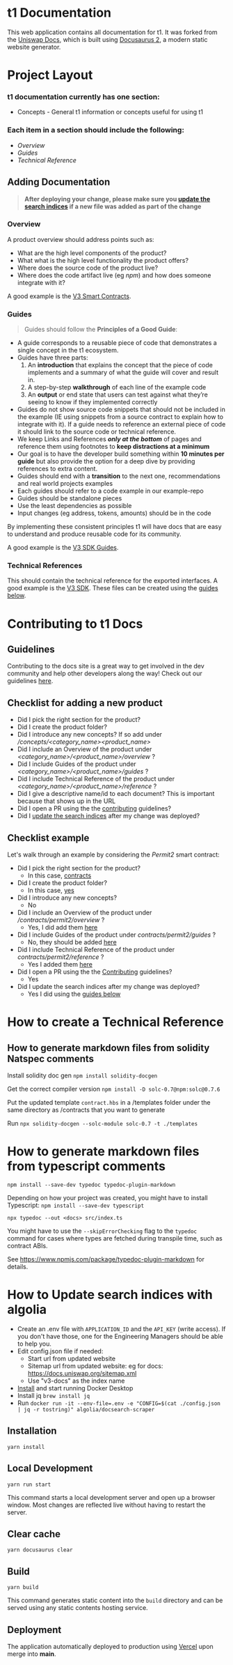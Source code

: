 # t1 Documentation

This web application contains all documentation for t1. It was forked from the [Uniswap Docs](https://github.com/Uniswap/docs), which is built using [Docusaurus 2](https://v2.docusaurus.io/), a modern static website generator.

# Project Layout

### t1 documentation currently has one section:
- Concepts - General t1 information or concepts useful for using t1

### Each item in a section should include the following:
- *Overview*
- *Guides*
- *Technical Reference*

## Adding Documentation

> **After deploying your change, please make sure you [update the search indices](#how-to-update-search-indices-with-algolia) if a new file was added as part of the change**
### Overview
A product overview should address points such as:

- What are the high level components of the product?
- What what is the high level functionality the product offers?
- Where does the source code of the product live?
- Where does the code artifact live (eg *npm*) and how does someone integrate with it?

A good example is the [V3 Smart Contracts](./docs/contracts/v3/overview.md).

### Guides
> Guides should follow the **Principles of a Good Guide**:
- A guide corresponds to a reusable piece of code that demonstrates a single concept in the t1 ecosystem.
- Guides have three parts:
    1. An **introduction** that explains the concept that the piece of code implements and a summary of what the guide will cover and result in.
    2. A step-by-step **walkthrough** of each line of the example code 
    3. An **output** or end state that users can test against what they’re seeing to know if they implemented correctly
- Guides do not show source code snippets that should not be included in the example (IE using snippets from a source contract to explain how to integrate with it). If a guide needs to reference an external piece of code it should link to the source code or technical reference.
- We keep Links and References ***only at the bottom*** of pages and reference them using footnotes to **keep distractions at a minimum**
- Our goal is to have the developer build something within **10 minutes per guide** but also provide the option for a deep dive by providing references to extra content.
- Guides should end with a **transition** to the next one, recommendations and real world projects examples
- Each guides should refer to a code example in our example-repo
- Guides should be standalone pieces
- Use the least dependencies as possible
- Input changes (eg address, tokens, amounts) should be in the code

By implementing these consistent principles t1 will have docs that are easy to understand and produce reusable code for its community.


A good example is the [V3 SDK Guides](./docs/sdk/v3/guides/01-quick-start.md).

### Technical References
This should contain the technical reference for the exported interfaces. A good example is the [V3 SDK](./docs/sdk/v3/reference/overview).
These files can be created using the [guides below](#how-to-create-a-technical-reference).

# Contributing to t1 Docs

## Guidelines
Contributing to the docs site is a great way to get involved in the dev community and help other developers along the way! Check out our guidelines [here](./CONTRIBUTING.md).

## Checklist for adding a new product

- Did I pick the right section for the product? 
- Did I create the product folder?
- Did I introduce any new concepts? If so add under */concepts/<category_name><product_name>*
- Did I include an Overview of the product under *<category_name>/<product_name>/overview* ?
- Did I include Guides of the product under *<category_name>/<product_name>/guides* ?
- Did I include Technical Reference of the product under *<category_name>/<product_name>/reference* ?
- Did I give a descriptive name/id to each document? This is important because that shows up in the URL
- Did I open a PR using the the [contributing](./CONTRIBUTING.md) guidelines?
- Did I [update the search indices](#how-to-update-search-indices-with-algolia) after my change was deployed?

## Checklist example

Let's walk through an example by considering the *Permit2* smart contract:
-  Did I pick the right section for the product? 
    - In this case, [contracts](./docs/contracts/) 
- Did I create the product folder? 
    - In this case, [yes](./docs/contracts/permit2/)
- Did I introduce any new concepts? 
    - No
- Did I include an Overview of the product under */contracts/permit2/overview* ?
    - Yes, I did add them [here](./docs/contracts/permit2/overview.md)
- Did I include Guides of the product under *contracts/permit2/guides* ?
    - No, they should be added [here](./docs/contracts/permit2/guides)
- Did I include Technical Reference of the product under *contracts/permit2/reference* ?
    - Yes I added them [here](./docs/contracts/permit2/reference)
- Did I open a PR using the the [Contributing](./CONTRIBUTING.md) guidelines?
    - Yes
- Did I update the search indices after my change was deployed?
    - Yes I did using the [guides below](#how-to-update-search-indices-with-algolia)

# How to create a Technical Reference
## How to generate markdown files from solidity Natspec comments

Install solidity doc gen
`npm install solidity-docgen`

Get the correct compiler version
`npm install -D solc-0.7@npm:solc@0.7.6`

Put the updated template `contract.hbs` in a /templates folder under the same directory as /contracts that you want to generate

Run `npx solidity-docgen --solc-module solc-0.7 -t ./templates`

# How to generate markdown files from typescript comments

`npm install --save-dev typedoc typedoc-plugin-markdown`

Depending on how your project was created, you might have to install Typescript:
`npm install --save-dev typescript`

`npx typedoc --out <docs> src/index.ts`

You might have to use the `--skipErrorChecking` flag to the `typedoc` command for cases where types are fetched during transpile time, such as contract ABIs.

See https://www.npmjs.com/package/typedoc-plugin-markdown for details.

# How to Update search indices with algolia

- Create an .env file with `APPLICATION_ID` and the `API_KEY` (write access). 
If you don't have those, one for the Engineering Managers should be able to help you.
- Edit config.json file if needed:
    - Start url from updated website
    - Sitemap url from updated website: eg for docs: https://docs.uniswap.org/sitemap.xml
    - Use "v3-docs" as the index name
- [Install](https://www.docker.com/products/docker-desktop/) and start running Docker Desktop
- Install jq `brew install jq`
- Run `docker run -it --env-file=.env -e "CONFIG=$(cat ./config.json | jq -r tostring)" algolia/docsearch-scraper`

## Installation

```console
yarn install
```

## Local Development

```console
yarn run start
```

This command starts a local development server and open up a browser window. Most changes are reflected live without having to restart the server.

## Clear cache

```console
yarn docusaurus clear
```

## Build

```console
yarn build
```

This command generates static content into the `build` directory and can be served using any static contents hosting service.


## Deployment
The application automatically deployed to production using [Vercel](https://vercel.com/uniswap/docs) upon merge into **main**.